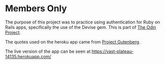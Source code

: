 # Members Only

The purpose of this project was to practice using authentication for Ruby on Rails apps, specifically the use of the Devise gem. This is part of [The Odin Project](https://www.theodinproject.com/paths/full-stack-ruby-on-rails/courses/ruby-on-rails/lessons/members-only).

The quotes used on the heroku app came from [Project Gutenberg](https://www.gutenberg.org/).

The live version of the app can be seen at https://vast-plateau-14135.herokuapp.com/

